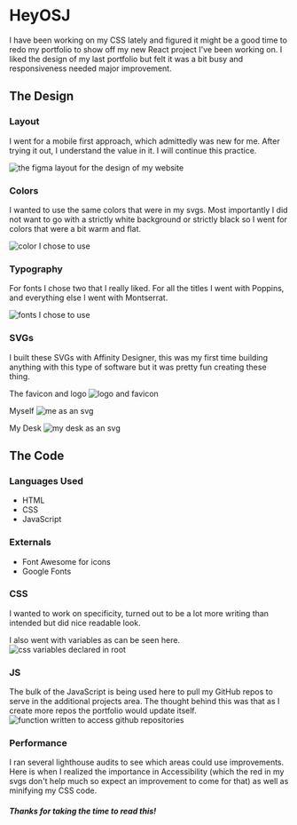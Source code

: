 # HeyOSJ

I have been working on my CSS lately and figured it might be a good time to redo my portfolio to show off my new React project I've been working on. I liked the design of my last portfolio but felt it was a bit busy and responsiveness needed major improvement.

## The Design

### Layout

I went for a mobile first approach, which admittedly was new for me. After trying it out, I understand the value in it. I will continue this practice.

![the figma layout for the design of my website](./imgs/markdown-imgs/layout.png)

### Colors

I wanted to use the same colors that were in my svgs. Most importantly I did not want to go with a strictly white background or strictly black so I went for colors that were a bit warm and flat.

![color I chose to use](./imgs/markdown-imgs/colors.png)

### Typography

For fonts I chose two that I really liked. For all the titles I went with Poppins, and everything else I went with Montserrat.

![fonts I chose to use](./imgs/markdown-imgs/fonts.png)

### SVGs

I built these SVGs with Affinity Designer, this was my first time building anything with this type of software but it was pretty fun creating these thing.

The favicon and logo
![logo and favicon](./imgs/markdown-imgs/logo.png)

Myself
![me as an svg](./imgs/markdown-imgs/me.png)

My Desk
![my desk as an svg](./imgs/markdown-imgs/desk.png)

## The Code

### Languages Used

-   HTML
-   CSS
-   JavaScript

### Externals

-   Font Awesome for icons
-   Google Fonts

### CSS

I wanted to work on specificity, turned out to be a lot more writing than intended but did nice readable look.

I also went with variables as can be seen here.
![css variables declared in root](./imgs/markdown-imgs/cssvariables.png)

### JS

The bulk of the JavaScript is being used here to pull my GitHub repos to serve in the additional projects area. The thought behind this was that as I create more repos the portfolio would update itself.
![function written to access github repositories](./imgs/markdown-imgs/github.png)

### Performance

I ran several lighthouse audits to see which areas could use improvements. Here is when I realized the importance in Accessibility (which the red in my svgs don't help much so expect an improvement to come for that) as well as minifying my CSS code.

##### Thanks for taking the time to read this!

